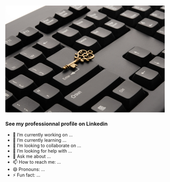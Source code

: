 ![Cover](https://github.com/celinedepauw/celinedepauw/blob/main/img/picture_cover.jpg)

### See my professionnal profile on Linkedin

- 🔭 I’m currently working on ...
- 🌱 I’m currently learning ...
- 👯 I’m looking to collaborate on ...
- 🤔 I’m looking for help with ...
- 💬 Ask me about ...
- 📫 How to reach me: ...
- 😄 Pronouns: ...
- ⚡ Fun fact: ...

